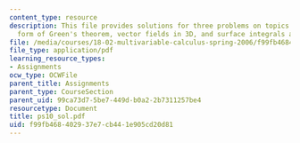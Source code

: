 ```yaml
---
content_type: resource
description: This file provides solutions for three problems on topics flux, normal
  form of Green's theorem, vector fields in 3D, and surface integrals and flux.
file: /media/courses/18-02-multivariable-calculus-spring-2006/f99fb468402937e7cb441e905cd20d81_ps10_sol.pdf
file_type: application/pdf
learning_resource_types:
- Assignments
ocw_type: OCWFile
parent_title: Assignments
parent_type: CourseSection
parent_uid: 99ca73d7-5be7-449d-b0a2-2b7311257be4
resourcetype: Document
title: ps10_sol.pdf
uid: f99fb468-4029-37e7-cb44-1e905cd20d81
---
```


